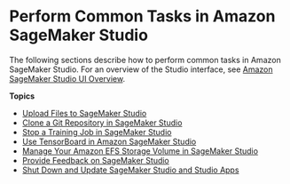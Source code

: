 # Perform Common Tasks in Amazon SageMaker Studio<a name="studio-tasks"></a>

The following sections describe how to perform common tasks in Amazon SageMaker Studio\. For an overview of the Studio interface, see [Amazon SageMaker Studio UI Overview](studio-ui.md)\.

**Topics**
+ [Upload Files to SageMaker Studio](studio-tasks-files.md)
+ [Clone a Git Repository in SageMaker Studio](studio-tasks-git.md)
+ [Stop a Training Job in SageMaker Studio](studio-tasks-stop-training-job.md)
+ [Use TensorBoard in Amazon SageMaker Studio](studio-tensorboard.md)
+ [Manage Your Amazon EFS Storage Volume in SageMaker Studio](studio-tasks-manage-storage.md)
+ [Provide Feedback on SageMaker Studio](studio-tasks-provide-feedback.md)
+ [Shut Down and Update SageMaker Studio and Studio Apps](studio-tasks-update.md)